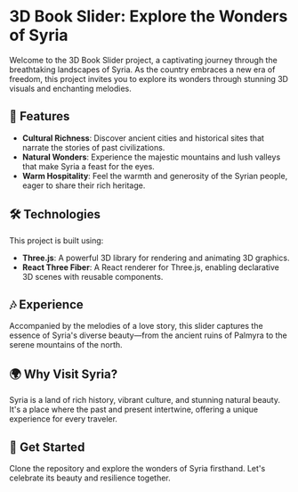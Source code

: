 # 3D Book Slider: Explore the Wonders of Syria

Welcome to the 3D Book Slider project, a captivating journey through the breathtaking landscapes of Syria. As the country embraces a new era of freedom, this project invites you to explore its wonders through stunning 3D visuals and enchanting melodies.

## 🌟 Features

- **Cultural Richness**: Discover ancient cities and historical sites that narrate the stories of past civilizations.
- **Natural Wonders**: Experience the majestic mountains and lush valleys that make Syria a feast for the eyes.
- **Warm Hospitality**: Feel the warmth and generosity of the Syrian people, eager to share their rich heritage.

## 🛠️ Technologies

This project is built using:
- **Three.js**: A powerful 3D library for rendering and animating 3D graphics.
- **React Three Fiber**: A React renderer for Three.js, enabling declarative 3D scenes with reusable components.

## 🎶 Experience

Accompanied by the melodies of a love story, this slider captures the essence of Syria's diverse beauty—from the ancient ruins of Palmyra to the serene mountains of the north.

## 🌍 Why Visit Syria?

Syria is a land of rich history, vibrant culture, and stunning natural beauty. It's a place where the past and present intertwine, offering a unique experience for every traveler.

## 🚀 Get Started

Clone the repository and explore the wonders of Syria firsthand. Let's celebrate its beauty and resilience together.

